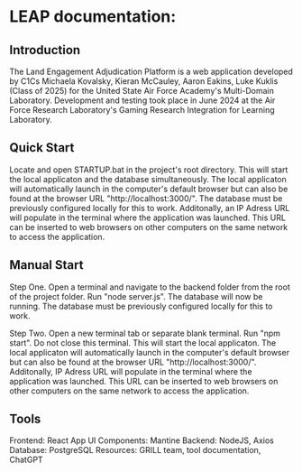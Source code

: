 # LEAP documentation:
## Introduction

The Land Engagement Adjudication Platform is a web application developed by C1Cs Michaela Kovalsky, Kieran McCauley, Aaron Eakins, Luke Kuklis (Class of 2025) for the United State Air Force Academy's Multi-Domain Laboratory. Development and testing took place in June 2024 at the Air Force Research Laboratory's Gaming Research Integration for Learning Laboratory.

## Quick Start
Locate and open STARTUP.bat in the project's root directory. This will start the local applicaton and the database simultaneously. The local applicaton will automatically launch in the computer's default browser but can also be found at the browser URL "http://localhost:3000/". The database must be previously configured locally for this to work. Additonally, an IP Adress URL will populate in the terminal where the application was launched. This URL can be inserted to web browsers on other computers on the same network to access the application.

## Manual Start
Step One. Open a terminal and navigate to the backend folder from the root of the project folder. Run "node server.js". The database will now be running. The database must be previously configured locally for this to work.

Step Two. Open a new terminal tab or separate blank terminal. Run "npm start". Do not close this terminal. This will start the local applicaton. The local applicaton will automatically launch in the computer's default browser but can also be found at the browser URL "http://localhost:3000/". Additonally, IP Adress URL will populate in the terminal where the application was launched. This URL can be inserted to web browsers on other computers on the same network to access the application.

## Tools
Frontend: React App
UI Components: Mantine
Backend: NodeJS, Axios
Database: PostgreSQL
Resources: GRILL team, tool documentation, ChatGPT